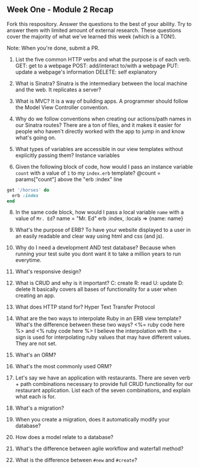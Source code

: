 ## Week One - Module 2 Recap

Fork this respository. Answer the questions to the best of your ability. Try to answer them with limited amount of external research. These questions cover the majority of what we've learned this week (which is a TON!). 

Note: When you're done, submit a PR. 

1. List the five common HTTP verbs and what the purpose is of each verb.
GET: get to a webpage POST: add/interact to/with a webpage PUT: update a webpage's information DELETE: self explanatory

2. What is Sinatra?
Sinatra is the intermediary between the local machine and the web. It replicates a server?

4. What is MVC?
It is a way of building apps. A programmer should follow the Model View Controller convention.

5. Why do we follow conventions when creating our actions/path names in our Sinatra routes?
There are a ton of files, and it makes it easier for people who haven't directly worked with the app to jump in and know 
what's going on.

6. What types of variables are accessible in our view templates without explicitly passing them?
Instance variables

7. Given the following block of code, how would I pass an instance variable `count` with a value of `1` to my `index.erb` template?
@count = params["count"] above the "erb :index" line
  
  ```ruby
  get '/horses' do
    erb :index
  end
  ```

8. In the same code block, how would I pass a local variable `name` with a value of `Mr. Ed`?
name = "Mr. Ed"
erb :index, :locals => {name: name}

9. What's the purpose of ERB?
To have your website displayed to a user in an easily readable and clear way using html and css (and js).

10. Why do I need a development AND test database?
Because when running your test suite you dont want it to take a million years to run everytime.

11. What's responsive design?


12. What is CRUD and why is it important?
C: create R: read U: update D: delete It basically covers all bases of functionality for a user when creating an app. 


13. What does HTTP stand for? 
Hyper Text Transfer Protocol

14. What are the two ways to interpolate Ruby in an ERB view template? What's the difference between these two ways?
<%= ruby code here %> and <% ruby code here %> I believe the interpolation with the = sign is used for interpolating ruby values that may have different values. They are not set.


15. What's an ORM?


16. What's the most commonly used ORM?
17. Let's say we have an application with restaurants. There are seven verb + path combinations necessary to provide full CRUD functionality for our restaurant application. List each of the seven combinations, and explain what each is for.
18. What's a migration? 
19. When you create a migration, does it automatically modify your database?
20. How does a model relate to a database?
21. What's the difference between agile workflow and waterfall method?
22. What is the difference between `#new` and `#create`?
